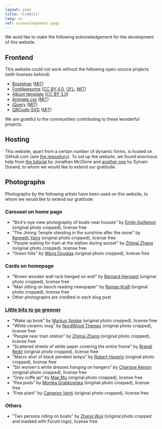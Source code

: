```yaml
---
layout: page
title: "Credits"
lang: en
ref: acknowledgement-page
---
```

We wold like to make the following acknowledgement for the development of this website.

## Frontend

This website could not work without the following open-source projects (with licenses behind):
- [Bootstrap](https://getbootstrap.com) ([MIT](https://opensource.org/licenses/MIT))
- [FontAwesome](https://fontawesome.com) ([CC BY 4.0](https://creativecommons.org/licenses/by/4.0/), [OFL](https://scripts.sil.org/cms/scripts/page.php?site_id=nrsi&id=OFL), [MIT](https://opensource.org/licenses/MIT))
- [Album template](https://getbootstrap.com/docs/4.3/examples/album/) ([CC BY 3.0](https://creativecommons.org/licenses/by/3.0/))
- [Animate.css](https://daneden.github.io/animate.css/) ([MIT](https://opensource.org/licenses/MIT))
- [jQuery](https://jquery.org) ([MIT](https://opensource.org/licenses/MIT))
- [QRCode-SVG](https://github.com/papnkukn/qrcode-svg) ([MIT](https://opensource.org/licenses/MIT))

We are grateful to the communities contributing to these wonderful projects.

## Hosting

This website, apart from a certain number of dynamic forms, is hosted on GitHub.com (see [the repository](https://github.com/estds/estds2020)). To set up the website, we found enormous help from [the tutorial](http://jmcglone.com/guides/github-pages/) by Jonathan McGlone and [another one](https://www.sylvaindurand.org/making-jekyll-multilingual/) by Sylvain Durand, to whom we would like to extend our gratitude.


## Photographs

Photographs by the following artists have been used on this website, to whom we would like to extend our gratitude:

### Carousel on home page

- "Bird's-eye view photography of boats near houses" by [Emile Guillemot](https://unsplash.com/photos/ARosbKOjd68) (original photo cropped), license free
- "The Jiming Temple standing in the sunshine after the snow" by [Kenneth Yang](https://unsplash.com/photos/lJWJLkwIsng) (original photo cropped), license free
- "People waiting for train at the station during sunset" by [Zhimai Zhang](https://unsplash.com/photos/mVflgHko2Gs) (original photo cropped), license free
- "Green hills" by [Wang Douglas](https://unsplash.com/photos/S9izCjMijLI) (original photo cropped), license free

### Cards on homepage
- "Brown wooden wall rack hanged on wall" by [Bernard Hermant](https://unsplash.com/photos/4WFltRAJSXE) (original photo cropped), license free
- "Man sitting on bench reading newspaper" by [Roman Kraft](https://unsplash.com/photos/_Zua2hyvTBk) (original photo cropped), license free
- Other photographs are credited in each blog post

### [Little bits to go greener](/greener)
- "Wake up book" by [Markus Spiske](https://unsplash.com/photos/oJZJdhFL2gk) (original photo cropped), license free
- "White ceramic mug" by [NordWood Themes](https://unsplash.com/photos/nDd3dIkkOLo) (original photo cropped), license free
- "People near train station" by [Zhimai Zhang](https://unsplash.com/photos/iTf45b2M_0U) (original photo cropped), license free
- "Scattered sheets of white paper covering the entire frame" by [Brandi Redd](https://unsplash.com/photos/aJTiW00qqtI) (original photo cropped), license free
- "Macro shot of black pendant lamps" by [Robert Haverly](https://unsplash.com/photos/_kmr5wKVW7E) (original photo cropped), license free
- "Six women's white dresses hanging on hangers" by [Charisse Kenion](https://unsplash.com/photos/69epvVgm0Ws) (original photo cropped), license free
- "Grey coffe jar" by [Mae Mu](https://unsplash.com/photos/0EWWLx_etkw) (original photo cropped), license free
- "Pea pods" by [Monika Grabkowska](https://unsplash.com/photos/JoIw75HWMtI) (original photo cropped), license free
- "Free plant" by [Cameron Venti](https://unsplash.com/photos/NliTYm_jD5o) (original photo cropped), license free

### Others
- "Two persons riding on boats" by [Zheng Wuji](https://unsplash.com/photos/zboO0K1WfY4) (original photo cropped and masked with Forum logo), license free

